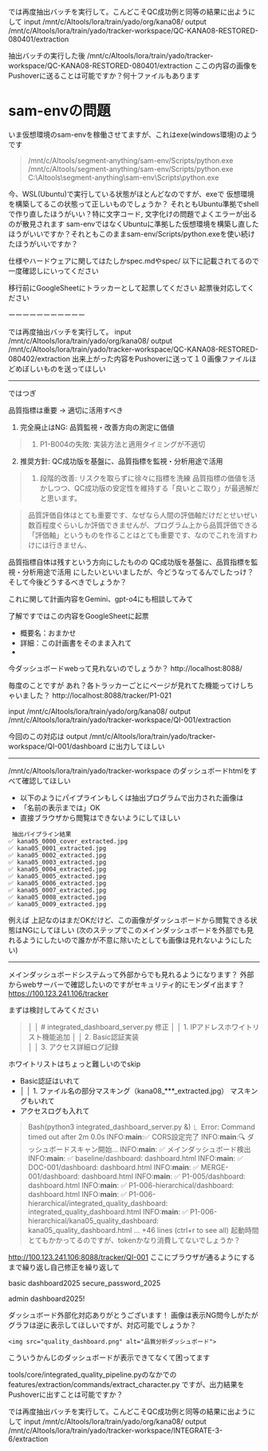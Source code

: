 


では再度抽出バッチを実行して。こんどこそQC成功例と同等の結果に出ようにして
input /mnt/c/AItools/lora/train/yado/org/kana08/
output /mnt/c/AItools/lora/train/yado/tracker-workspace/QC-KANA08-RESTORED-080401/extraction


抽出バッチの実行した後
 /mnt/c/AItools/lora/train/yado/tracker-workspace/QC-KANA08-RESTORED-080401/extraction
 ここの内容の画像をPushoverに送ることは可能ですか？何十ファイルもあります


# sam-envの問題

いま仮想環境のsam-envを稼働させてますが、これはexe(windows環境)のようです
> /mnt/c/AItools/segment-anything/sam-env/Scripts/python.exe
 /mnt/c/AItools/segment-anything/sam-env/Scripts/python.exe
 C:\AItools\segment-anything\sam-env\Scripts\python.exe

今、WSL(Ubuntu)で実行している状態がほとんどなのですが、exeで
仮想環境を構築してるこの状態って正しいものでしょうか？
それともUbuntu準拠でshellで作り直したほうがいい？特に文字コード, 文字化けの問題でよくエラーが出るのが散見されます
sam-envではなくUbuntuに準拠した仮想環境を構築し直したほうがいいですか？それともこのままsam-env/Scripts/python.exeを使い続けたほうがいいですか？

仕様やハードウェアに関してはたしかspec.mdやspec/ 以下に記載されてるので一度確認しにいってください

移行前にGoogleSheetにトラッカーとして起票してください
起票後対応してください



ーーーーーーーーーーー

では再度抽出バッチを実行して。
input /mnt/c/AItools/lora/train/yado/org/kana08/
output /mnt/c/AItools/lora/train/yado/tracker-workspace/QC-KANA08-RESTORED-080402/extraction
出来上がった内容をPushoverに送って１０画像ファイルほどめぼしいものを送ってほしい



---------
ではつぎ

  品質指標は重要 → 適切に活用すべき
  1. 完全廃止はNG: 品質監視・改善方向の測定に価値
>  1. P1-B004の失敗: 実装方法と適用タイミングが不適切
  2. 推奨方針: QC成功版を基盤に、品質指標を監視・分析用途で活用
>  1. 段階的改善: リスクを取らずに徐々に指標を洗練
  品質指標の価値を活かしつつ、QC成功版の安定性を維持する「良いとこ取り」が最適解だと思います。


>品質評価自体はとても重要です、なぜなら人間の評価軸だけだとせいぜい数百程度ぐらいしか評価できませんが、プログラム上から品質評価できる「評価軸」というものを作ることはとても重要です、なのでこれを消すわけには行きません、

品質指標自体は残すという方向にしたものの
QC成功版を基盤に、品質指標を監視・分析用途で活用
にしたいといいましたが、今どうなってるんでしたっけ？そして今後どうするべきでしょうか？


これに関して計画内容をGemini、gpt-o4にも相談してみて

了解ですではこの内容をGoogleSheetに起票
* 概要名：おまかせ
* 詳細：この計画書をそのまま入れて
* 


今ダッシュボードwebって見れないのでしょうか？
http://localhost:8088/





毎度のことですが
あれ？各トラッカーごとにページが見れてた機能ってけしちゃいました？
http://localhost:8088/tracker/P1-021

input /mnt/c/AItools/lora/train/yado/org/kana08/
output /mnt/c/AItools/lora/train/yado/tracker-workspace/QI-001/extraction

今回のこの対応は
output /mnt/c/AItools/lora/train/yado/tracker-workspace/QI-001/dashboard 
に出力してほしい


------
/mnt/c/AItools/lora/train/yado/tracker-workspace
のダッシュボードhtmlをすべて確認してほしい
* 以下のようにパイプラインもしくは抽出プログラムで出力された画像は
* 「名前の表示までは」OK
* 直接ブラウザから閲覧はできないようにしてほしい
```
 抽出パイプライン結果
✅ kana05_0000_cover_extracted.jpg
✅ kana05_0001_extracted.jpg
✅ kana05_0002_extracted.jpg
✅ kana05_0003_extracted.jpg
✅ kana05_0004_extracted.jpg
✅ kana05_0005_extracted.jpg
✅ kana05_0006_extracted.jpg
✅ kana05_0007_extracted.jpg
✅ kana05_0008_extracted.jpg
✅ kana05_0009_extracted.jpg
```
例えば
上記なのはまだOKだけど、この画像がダッシュボードから閲覧できる状態はNGにしてほしい
(次のステップでこのメインダッシュボードを外部でも見れるようにしたいので誰かが不意に除いたとしても画像は見れないようにしたい)


----------


メインダッシュボードシステムって外部からでも見れるようになります？
外部からwebサーバーで確認したいのですがセキュリティ的にモンダイ出ます？
https://100.123.241.106/tracker

まずは検討してみてください

>│ │ # integrated_dashboard_server.py 修正
│ │ 1. IPアドレスホワイトリスト機能追加 
│ │ 2. Basic認証実装             
│ │ 3. アクセス詳細ログ記録

ホワイトリストはちょっと難しいのでskip
* Basic認証はいれて
* │ │ 1. ファイル名の部分マスキング（kana08_***_extracted.jpg）                                      マスキングもいれて
* アクセスログも入れて


> Bash(python3 integrated_dashboard_server.py &)
  ⎿  Error: Command timed out after 2m 0.0s INFO:__main__:✅ CORS設定完了
     INFO:__main__:🔍 ダッシュボードスキャン開始...
     INFO:__main__:  ✅ メインダッシュボード検出
     INFO:__main__:  ✅ baseline/dashboard: dashboard.html
     INFO:__main__:  ✅ DOC-001/dashboard: dashboard.html
     INFO:__main__:  ✅ MERGE-001/dashboard: dashboard.html
     INFO:__main__:  ✅ P1-005/dashboard: dashboard.html
     INFO:__main__:  ✅ P1-006-hierarchical/dashboard: dashboard.html
     INFO:__main__:  ✅ P1-006-hierarchical/integrated_quality_dashboard: integrated_quality_dashboard.html
     INFO:__main__:  ✅ P1-006-hierarchical/kana05_quality_dashboard: kana05_quality_dashboard.html
     … +46 lines (ctrl+r to see all)
起動時間とてもかかってるのですが、tokenかなり消費してないでしょうか？


http://100.123.241.106:8088/tracker/QI-001
ここにブラウザが通るようにするまで繰り返し自己修正を繰り返して

basic 
dashboard2025
secure_password_2025


admin
dashboard2025!

ダッシュボード外部化対応ありがとうございます！
画像は表示NG問今しがたがグラフは逆に表示してほしいですが、対応可能でしょうか？

```
<img src="quality_dashboard.png" alt="品質分析ダッシュボード">
```
こういうかんじのダッシュボードが表示できてなくて困ってます

tools/core/integrated_quality_pipeline.pyのなかでの
features/extraction/commands/extract_character.py
ですが、出力結果をPushoverに出すことは可能ですか？

では再度抽出バッチを実行して。こんどこそQC成功例と同等の結果に出ようにして
input /mnt/c/AItools/lora/train/yado/org/kana08/
output /mnt/c/AItools/lora/train/yado/tracker-workspace/INTEGRATE-3-6/extraction